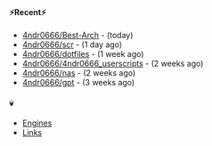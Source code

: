 #### ⚡Recent⚡

- [4ndr0666/Best-Arch](https://github.com/4ndr0666/Best-Arch) - (today)
- [4ndr0666/scr](https://github.com/4ndr0666/scr) - (1 day ago)
- [4ndr0666/dotfiles](https://github.com/4ndr0666/dotfiles) - (1 week ago)
- [4ndr0666/4ndr0666_userscripts](https://github.com/4ndr0666/4ndr0666_userscripts) - (2 weeks ago)
- [4ndr0666/nas](https://github.com/4ndr0666/nas) - (2 weeks ago)
- [4ndr0666/gpt](https://github.com/4ndr0666/gpt) - (3 weeks ago)

#### 💀
- [Engines](https://github.com/hoothin/SearchJumper/discussions/73)
- [Links](https://github.com/4ndr0666/Links/blob/main/README.md)

